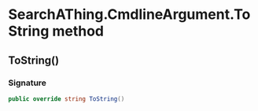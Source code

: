 # SearchAThing.CmdlineArgument.ToString method
## ToString()
### Signature
```csharp
public override string ToString()
```
